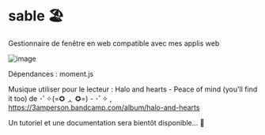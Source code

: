 # sable 🏖️
Gestionnaire de fenêtre en web compatible avec mes applis web

![image](https://github.com/benstitousofiane/kamille/assets/129552238/03b04edf-2634-475b-9f11-1e4de5c649d9)


Dépendances : moment.js

Musique utiliser pour le lecteur : Halo and hearts - Peace of mind (you'll find it too) de ･ﾟ✧(=✪ ᆺ ✪=) - ･ﾟ✧ , https://3amperson.bandcamp.com/album/halo-and-hearts

Un tutoriel et une documentation sera bientôt disponible... 🫡
